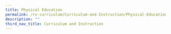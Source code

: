 ```yaml
---
title: Physical Education
permalink: /rv-curriculum/Curriculum-and-Instruction/Physical-Education
description: ""
third_nav_title: Curriculum and Instruction
---
```

